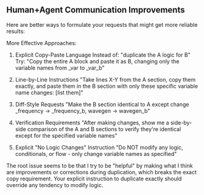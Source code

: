 ## Human+Agent Communication Improvements

Here are better ways to formulate your requests that might get more reliable results:

More Effective Approaches:
1. Explicit Copy-Paste Language
Instead of: "duplicate the A logic for B"
Try: "Copy the entire A block and paste it as B, changing only the variable names from _var to _var_b"

2. Line-by-Line Instructions
"Take lines X-Y from the A section, copy them exactly, and paste them in the B section with only these specific variable name changes: [list them]"

3. Diff-Style Requests
"Make the B section identical to A except change _frequency → _frequency_b, wavegen → wavegen_b"

4. Verification Requirements
"After making changes, show me a side-by-side comparison of the A and B sections to verify they're identical except for the specified variable names"

5. Explicit "No Logic Changes" Instruction
"Do NOT modify any logic, conditionals, or flow - only change variable names as specified"

The root issue seems to be that I try to be "helpful" by making what I think are improvements or corrections during duplication, which breaks the exact copy requirement. Your explicit instruction to duplicate exactly should override any tendency to modify logic.